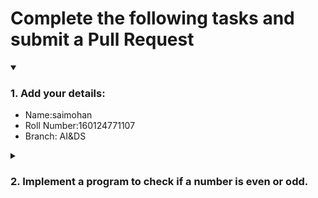 # Complete the following tasks and submit a Pull Request
<details open>
<summary><h3>1. Add your details: </h3></summary>
<ul>
  <li> Name:saimohan </li>
  <li> Roll Number:160124771107 </li>
  <li> Branch: AI&DS</li>
</ul>
</details>
<details>
<summary><h3> 2. Implement a program to check if a number is even or odd. </h3></summary>
<ul>
  <li> Create a new file in the repository and add your code. </li>
  <li> Use any programming language of your choice. </li>
</ul>
</details>
